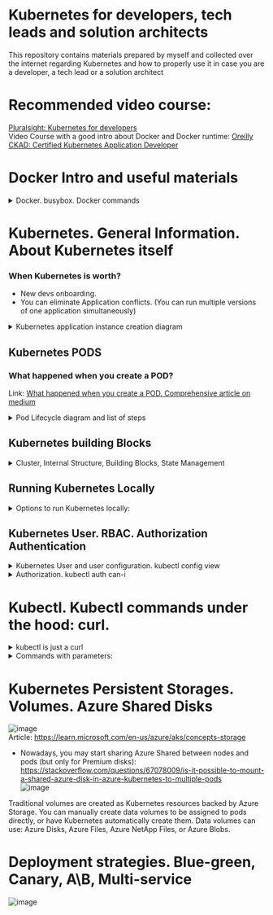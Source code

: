 # Kubernetes for developers, tech leads and solution architects
This repository contains materials prepared by myself and collected over the internet regarding Kubernetes and how to properly use it in case you are a developer, a tech lead or a solution architect 

# Recommended video course:
[Pluralsight: Kubernetes for developers](https://app.pluralsight.com/library/courses/kubernetes-developers-core-concepts/table-of-contents)  
Video Course with a good intro about Docker and Docker runtime: [Oreilly CKAD: Certified Kubernetes Application Developer](https://learning.oreilly.com/videos/certified-kubernetes-application/9780136677628)

# Docker Intro and useful materials

<details>
<summary>Docker. busybox. Docker commands</summary>

busybox - is a minimal linux container to emulate workload. if you type the command without `-it` it immediately stops because container doesnt know what to do, there is no application inside.

> docker run -it busybox

to inspect what's happening within the container:  
> docker inspect <ID> | less

</details>
  
# Kubernetes. General Information. About Kubernetes itself
### When Kubernetes is worth?
* New devs onboarding.
* You can eliminate Application conflicts. (You can run multiple versions of one application simultaneously)

<details>
<summary>Kubernetes application instance creation diagram</summary>
  
  ![MicrosoftTeams-image](https://user-images.githubusercontent.com/4239376/188572077-42c51924-f2de-4173-8837-b26bb5d9d2a3.png)
</details>

## Kubernetes PODS
### What happened when you create a POD?
Link: [What happened when you create a POD. Comprehensive article on medium](https://medium.com/@karthikeyan_krishnaswamy/overview-of-kubernetes-34d8e0e59b26)

<details>
<summary>Pod Lifecycle diagram and list of steps</summary>
    
![image](https://user-images.githubusercontent.com/4239376/189322111-652e11f7-4c51-4b63-b2b9-82b43f67554d.png)

1. kubectl writes to the API Server.
2. API Server validates the request and persists it to etcd.
3. etcd notifies back the API Server.
4. API Server invokes the Scheduler.
5. Scheduler decides where to run the pod on and return that to the API Server.
6. API Server persists it to etcd.
7. etcd notifies back the API Server.
8. API Server invokes the Kubelet in the corresponding node.
9. Kubelet talks to the Docker daemon using the API over the Docker socket to create the container.
10. Kubelet updates the pod status to the API Server.
11. API Server persists the new state in etcd.
</details>
    
## Kubernetes building Blocks

<details>
<summary>Cluster, Internal Structure, Building Blocks, State Management</summary>

  ![1 Cluster](https://user-images.githubusercontent.com/4239376/149999683-875c45bd-503e-4f96-bbca-4490e94fdbe8.png)  
  ![2 state management](https://user-images.githubusercontent.com/4239376/150000162-71be084d-1a6b-409e-9239-63827c6f6e96.png)  
  ![3 pod](https://user-images.githubusercontent.com/4239376/150000193-9174b15d-6fb2-42e0-a107-5114cbbf970a.png)  
  ![4 K8s Building blocks](https://user-images.githubusercontent.com/4239376/150000219-c4d8705a-f7d3-4eb4-8189-50aa15ca9e1c.png)  
  ![5 Node - virtual machines + agents](https://user-images.githubusercontent.com/4239376/150000241-ba7e45f7-fb21-4b87-9724-936ea352a57b.png) 
  ![6 K8s interfaces](https://user-images.githubusercontent.com/4239376/150000271-eea554dc-1d57-4fc4-8452-d62860c34b2e.png)
  ![7 Node agents](https://user-images.githubusercontent.com/4239376/150000291-26f1c468-a373-48fb-958d-ae84612224b2.png)
  ![8 Kubernetes in docker](https://user-images.githubusercontent.com/4239376/150000309-b0ebc220-f4f5-461b-bfda-4d0ddab7241b.png)
</details>

## Running Kubernetes Locally

<details>
<summary>Options to run Kubernetes locally:</summary>

1) minikube (little version of K8s, but with full list of abilities from the full version) - but should have only one master node
2) docker desktop
3) kubernetes in docker (kind) - install kubernetes right in docker desktop application. and you can use all commands from kubectl
4) kubeadm - full version of k8s running locally
  
</details>

## Kubernetes User. RBAC. Authorization Authentication
<details>
<summary>Kubernetes User and user configuration. kubectl config view</summary>
   Kubernetes user is just a connection to some certificates

![image](https://user-images.githubusercontent.com/4239376/204151637-885120e5-4cb5-4e07-87e0-c13720917e3e.png)

  It means Kubectl doesnt need you to log in, just need the certificates to be set in an appropriate way.
  These certificaets lie among other things in hidden .kube config directory
</details>  
 
<details>
<summary>Authorization. kubectl auth can-i</summary>

![image](https://user-images.githubusercontent.com/4239376/204152410-fa776576-ddd9-4550-a54a-de38a59b813d.png)
</details>
  
# Kubectl. Kubectl commands under the hood: curl.
  
<details>
<summary>kubectl is just a curl</summary> 

  ![image](https://user-images.githubusercontent.com/4239376/204151154-1ef581e5-fd5a-475d-890a-06d8aef509b0.png)
</details>
  
<details>
<summary>Commands with parameters:</summary>
  
kubectl version  
kubectl cluster-info  
kubectl gel all (retrieve all inf about pods, deployments...)  
kubectl run [cont-name] --image=[image-name]  
kubectl port-forward [pod] [ports] - configure your proxy to expose your POD.  
kubectl expose (expose your ports)  
kubectl create [resource] - create resource in k8s based on yml file  
kubectl apply [res] - create or MODIFY EXISTING  
</details>   
  
# Kubernetes Persistent Storages. Volumes. Azure Shared Disks

![image](https://user-images.githubusercontent.com/4239376/197339361-f2862df2-ac3b-461d-aa31-80cb1077c911.png)  
Article: https://learn.microsoft.com/en-us/azure/aks/concepts-storage

* Nowadays, you may start sharing Azure Shared between nodes and pods (but only for Premium disks):
https://stackoverflow.com/questions/67078009/is-it-possible-to-mount-a-shared-azure-disk-in-azure-kubernetes-to-multiple-pods  
![image](https://user-images.githubusercontent.com/4239376/197342695-cb7217d0-20c0-4021-8f1c-fea066b0ef0b.png)

Traditional volumes are created as Kubernetes resources backed by Azure Storage. You can manually create data volumes to be assigned to pods directly, or have Kubernetes automatically create them. Data volumes can use: Azure Disks, Azure Files, Azure NetApp Files, or Azure Blobs.

 # Deployment strategies. Blue-green, Canary, A\B, Multi-service
 ![image](https://user-images.githubusercontent.com/4239376/197362803-243e0580-737f-4042-8cf0-1ed7ab0173c8.png)
